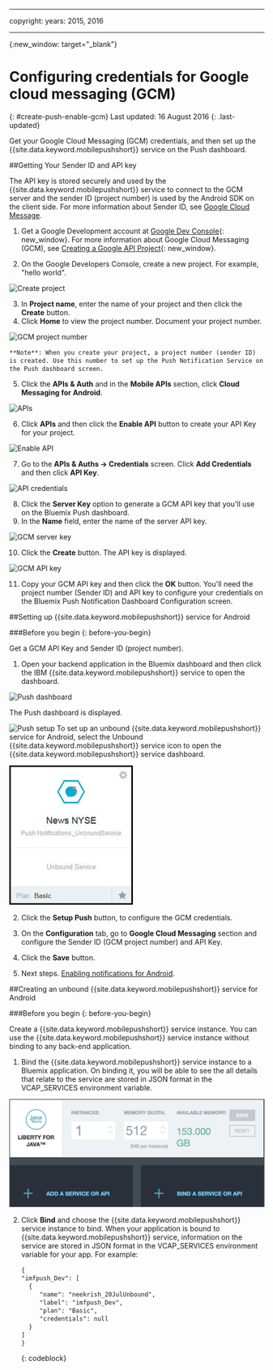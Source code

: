 
---

copyright:
 years: 2015, 2016

---

{:new_window: target="_blank"}
# Configuring credentials for Google cloud messaging (GCM)
{: #create-push-enable-gcm}
Last updated: 16 August 2016
{: .last-updated}

Get your Google Cloud Messaging (GCM) credentials, and then set up the {{site.data.keyword.mobilepushshort}} service on the Push dashboard.

##Getting Your Sender ID and API key

The API key is stored securely and used by the {{site.data.keyword.mobilepushshort}} service to connect to the GCM server and the sender ID (project number) is used by the Android SDK on the client side. For more information about  Sender ID, see [Google Cloud Message](https://developers.google.com/cloud-messaging/gcm#arch).

1. Get a Google Development account at [Google Dev Console](https://console.developers.google.com/start){: new_window}. For more information about Google Cloud Messaging (GCM), see [Creating a Google API Project](https://developers.google.com/console/help/new/){: new_window}.

2. On the Google Developers Console, create a new project. For example, "hello world".

![Create project](images/gcm_createproject.jpg)

3. In **Project name**, enter the name of your project and then click the **Create** button.
4. Click **Home** to view the project number. Document your project number.

![GCM project number](images/gcm_projectnumber.jpg)

	**Note**: When you create your project, a project number (sender ID) is created. Use this number to set up the Push Notification Service on the Push dashboard screen.

5. Click the **APIs & Auth** and in the **Mobile APIs** section, click **Cloud Messaging for Android**.

![APIs](images/gcm_mobileapi.jpg)

6. Click **APIs** and then click the **Enable API** button to create your API Key for your project.

![Enable API ](images/gcm_enable_api.jpg)

7. Go to the **APIs & Auths -> Credentials** screen. Click **Add Credentials** and then click **API Key**.

![API credentials](images/api_credentials.jpg)

8. Click the **Server Key** option to generate a GCM API key that you'll use on the Bluemix Push dashboard.
9. In the **Name** field, enter the name of the server API key.

![GCM server key](images/gcm_serverkey.jpg)

10. Click the **Create** button. 
The API key is displayed.

![GCM API key](images/gcm_apikey.jpg)

11. Copy your GCM API key and then click the **OK** button. You'll need the project number (Sender ID) and API key to configure your credentials on the Bluemix Push Notification Dashboard Configuration screen. 


##Setting up {{site.data.keyword.mobilepushshort}} service for Android

###Before you begin
{: before-you-begin}

Get a GCM API Key and Sender ID (project number). 

1. Open your backend application in the Bluemix dashboard and then click the IBM {{site.data.keyword.mobilepushshort}} service to open the dashboard.
 
![Push dashboard](images/bluemixdashboard_push.jpg)

The Push dashboard is displayed.
	
![Push setup](images/setup_push_main.jpg)
To set up an unbound {{site.data.keyword.mobilepushshort}} service for Android, select the Unbound {{site.data.keyword.mobilepushshort}} service icon to open the {{site.data.keyword.mobilepushshort}} service dashboard.
 
![Push dashboard](images/push_unbound.jpg)

2. Click the **Setup Push** button, to configure the GCM credentials.
1. On the **Configuration** tab, go to **Google Cloud Messaging** section and configure the Sender ID (GCM project number) and API Key.

4. Click the **Save** button. 
5. Next steps. [Enabling notifications for Android](c_enable_push.html).


##Creating an unbound {{site.data.keyword.mobilepushshort}} service for Android

###Before you begin
{: before-you-begin}

Create a {{site.data.keyword.mobilepushshort}} service instance. You can use the {{site.data.keyword.mobilepushshort}} service instance without binding to any back-end application.

1. Bind the {{site.data.keyword.mobilepushshort}} service instance to a Bluemix application. On binding it, you will be able to see the all details that relate to the service are stored in JSON format in the VCAP_SERVICES environment variable. 

![Binding a Push Notification service](images/unbound_1.jpg)
 
2. Click **Bind** and choose the {{site.data.keyword.mobilepushshort}} service instance to bind. When your application is bound to {{site.data.keyword.mobilepushshort}} service, information on the service are stored in JSON format in the VCAP_SERVICES environment variable for your app. For example: 

	```
	{
    "imfpush_Dev": [
      {
         "name": "neekrish_20JulUnbound",
         "label": "imfpush_Dev",
         "plan": "Basic",
         "credentials": null
      }
    ]
    }
	```
	{: codeblock}